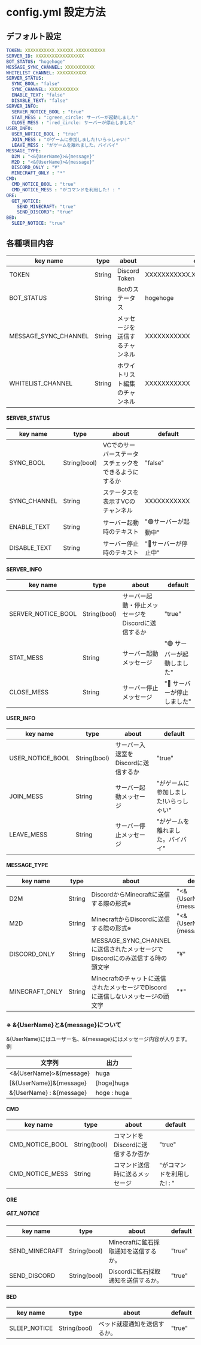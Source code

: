 # config.yml 設定方法
## デフォルト設定
```yml
TOKEN: XXXXXXXXXXX.XXXXXX.XXXXXXXXXXX
SERVER_ID: XXXXXXXXXXXXXXXXXX
BOT_STATUS: "hogehoge"
MESSAGE_SYNC_CHANNEL: XXXXXXXXXXX
WHITELIST_CHANNEL: XXXXXXXXXXX
SERVER_STATUS:
  SYNC_BOOL: "false"
  SYNC_CHANNEL: XXXXXXXXXXX
  ENABLE_TEXT: "false"
  DISABLE_TEXT: "false"
SERVER_INFO:
  SERVER_NOTICE_BOOL : "true"
  STAT_MESS : ":green_circle: サーバーが起動しました"
  CLOSE_MESS : ":red_circle: サーバーが停止しました"
USER_INFO:
  USER_NOTICE_BOOL : "true"
  JOIN_MESS : "がゲームに参加しました!いらっしゃい!"
  LEAVE_MESS : "がゲームを離れました。バイバイ"
MESSAGE_TYPE:
  D2M : "<&{UserName}>&{message}"
  M2D : "<&{UserName}>&{message}"
  DISCORD_ONLY : "¥"
  MINECRAFT_ONLY : "*"
CMD:
  CMD_NOTICE_BOOL : "true"
  CMD_NOTICE_MESS : "がコマンドを利用した! : "
ORE:
  GET_NOTICE:
    SEND_MINECRAFT: "true"
    SEND_DISCORD": "true"
BED:
  SLEEP_NOTICE: "true"
```

## 各種項目内容
|key name|type|about|default|
|----|----|----|----|
|TOKEN|String|Discord Token|XXXXXXXXXXX.XXXXXX.XXXXXXXXXXX|
|BOT_STATUS|String|Botのステータス|hogehoge|
|MESSAGE_SYNC_CHANNEL|String|メッセージを送信するチャンネル|XXXXXXXXXXX|
|WHITELIST_CHANNEL|String|ホワイトリスト編集のチャンネル|XXXXXXXXXXX|

#### SERVER_STATUS
|key name|type|about|default|
|----|----|----|----|
|SYNC_BOOL|String(bool)|VCでのサーバーステータスチェックをできるようにするか|"false"|
|SYNC_CHANNEL|String|ステータスを表示すVCのチャンネル|XXXXXXXXXXX|
|ENABLE_TEXT|String|サーバー起動時のテキスト|"🟢サーバーが起動中"|
|DISABLE_TEXT|String|サーバー停止時のテキスト|"🔴サーバーが停止中"|

#### SERVER_INFO
|key name|type|about|default|
|----|----|----|----|
|SERVER_NOTICE_BOOL|String(bool)|サーバー起動・停止メッセージをDiscordに送信するか|"true"|
|STAT_MESS|String|サーバー起動メッセージ|":green_circle: サーバーが起動しました"|
|CLOSE_MESS|String|サーバー停止メッセージ|":red_circle: サーバーが停止しました"|

#### USER_INFO
|key name|type|about|default|
|----|----|----|----|
|USER_NOTICE_BOOL|String(bool)|サーバー入退室をDiscordに送信するか|"true"|
|JOIN_MESS|String|サーバー起動メッセージ|"がゲームに参加しました!いらっしゃい"|
|LEAVE_MESS|String|サーバー停止メッセージ|"がゲームを離れました。バイバイ"|

#### MESSAGE_TYPE
|key name|type|about|default|
|----|----|----|----|
|D2M|String|DiscordからMinecraftに送信する際の形式※|"<&{UserName}>&{message}"|
|M2D|String|MinecraftからDiscordに送信する際の形式※|"<&{UserName}>&{message}"|
|DISCORD_ONLY|String|MESSAGE_SYNC_CHANNELに送信されたメッセージでDiscordにのみ送信する時の頭文字|"¥"|
|MINECRAFT_ONLY|String|Minecraftのチャットに送信されたメッセージでDiscordに送信しないメッセージの頭文字|"*"|

### ※ &{UserName}と&{message}について  
&{UserName}にはユーザー名、&{message}にはメッセージ内容が入ります。  
例

|文字列|出力|
|----|----|
|<&{UserName}>&{message}|<hoge>huga|
|[&{UserName}]&{message}|[hoge]huga|
|&{UserName} : &{message}|hoge : huga|


#### CMD
|key name|type|about|default|
|----|----|----|----|
|CMD_NOTICE_BOOL|String(bool)|コマンドをDiscordに送信するか否か|"true"|
|CMD_NOTICE_MESS|String|コマンド送信時に送るメッセージ|"がコマンドを利用した! : "|
  
#### ORE
##### GET_NOTICE
|key name|type|about|default|
|----|----|----|----|
|SEND_MINECRAFT|String(bool)|Minecraftに鉱石採取通知を送信するか。|"true"|
|SEND_DISCORD|String(bool)|Discordに鉱石採取通知を送信するか。|"true"|
  
#### BED
|key name|type|about|default|
|----|----|----|----|
|SLEEP_NOTICE|String(bool)|ベッド就寝通知を送信するか。|"true"|
